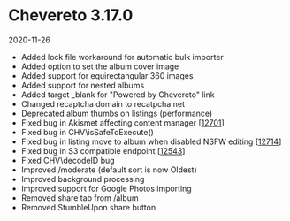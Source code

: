 # Chevereto 3.17.0

2020-11-26

- Added lock file workaround for automatic bulk importer
- Added option to set the album cover image
- Added support for equirectangular 360 images
- Added support for nested albums
- Added target _blank for "Powered by Chevereto" link
- Changed recaptcha domain to recatpcha.net
- Deprecated album thumbs on listings (performance)
- Fixed bug in Akismet affecting content manager [[12701](https://chevereto.com/community/threads/12701/)]
- Fixed bug in CHV\isSafeToExecute()
- Fixed bug in listing move to album when disabled NSFW editing [[12714](https://chevereto.com/community/threads/12714/)]
- Fixed bug in S3 compatible endpoint [[12543](https://chevereto.com/community/threads/12543/)]
- Fixed CHV\decodeID bug
- Improved /moderate (default sort is now Oldest)
- Improved background processing
- Improved support for Google Photos importing
- Removed share tab from /album
- Removed StumbleUpon share button

